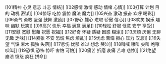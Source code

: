 [[01精神 心灵 意志 斗志 情结]]
[[02感情 激情 感动 情绪 心情]]
[[03打算 计划 目的 动机 密谋]]
[[04惊讶 吃惊 震惊 魔法 魔力]]
[[05兴奋 激动 振奋 欢呼 喝彩]]
[[06勇气 勇敢 坚强 鼓舞 激励]]
[[07野心 雄心 进取 骄傲 信心]]
[[08欢笑 娱乐 趣味 幽默 玩笑]]
[[09高兴 快乐 幸福 满意 满足]]
[[10轻松 舒服 惬意 安宁 享受]]
[[11安慰 宽慰 慰藉 祝愿 祝福]]
[[12好奇 怀疑 质疑 困惑 糊涂]]
[[13厌烦 厌倦 无聊 无趣 乏味]]
[[14紧张 不安 恐慌 焦虑 烦乱]]
[[15忧虑 苦恼 担心 压力 叹息]]
[[16失望 气馁 麻木 孤独 失落]]
[[17悲伤 忧郁 难过 想念 哭泣]]
[[18叫喊 嚎叫 尖叫 咆哮 吠叫]]
[[19恐惧 恐怖 惊吓 害怕 可怕]]
[[20痛苦 折磨 哀痛 苦难 悲惨]]
[[21绝望 崩溃 愤怒 疯狂 拼命]]